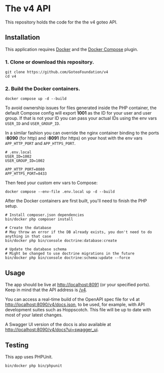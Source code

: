 # The v4 API
This repository holds the code for the the v4 goteo API.

## Installation
This application requires [Docker](https://docs.docker.com/get-docker/) and the [Docker Compose](https://docs.docker.com/compose/install/) plugin.

### 1. Clone or download this repository.

```shell
git clone https://github.com/GoteoFoundation/v4
cd v4
```

### 2. Build the Docker containers.

```shell
docker compose up -d --build
```

To avoid ownership issues for files generated inside the PHP container, the default Compose config will export **1001** as the ID for your user and user group. If that is not your ID you can pass your actual IDs using the env vars `USER_ID` and  `USER_GROUP_ID`.

In a similar fashion you can override the nginx container binding to the ports **:8090** (for http) and **:8091** (for https) on your host with the env vars `APP_HTTP_PORT` and `APP_HTTPS_PORT`.

```dotenv
# .env.local
USER_ID=1002
USER_GROUP_ID=1002

APP_HTTP_PORT=8080
APP_HTTPS_PORT=8433
```

Then feed your custom env vars to Compose:
```shell
docker compose --env-file .env.local up -d --build
```

After the Docker containers are first built, you'll need to finish the PHP setup.
```shell
# Install composer.json dependencies
bin/docker php composer install

# Create the database
# May throw an error if the DB already exists, you don't need to do anything in that case
bin/docker php bin/console doctrine:database:create

# Update the database schema
# Might be changed to use doctrine migrations in the future
bin/docker php bin/console doctrine:schema:update --force
```

## Usage

The app should be live at [http://localhost:8091](http://localhost:8091) (or your specified ports). Keep in mind that the API address is [/v4](http://localhost:8091/v4).

You can access a real-time build of the OpenAPI spec file for v4 at [http://localhost:8090/v4/docs.json](http://localhost:8090/v4/docs.json), to be used, for example, with API development suites such as Hoppscotch. This file will be up to date with most of your latest changes.

A Swagger UI version of the docs is also available at [http://localhost:8090/v4/docs?ui=swagger_ui](http://localhost:8090/v4/docs?ui=swagger_ui).

## Testing

This app uses PHPUnit.

```shell
bin/docker php bin/phpunit
```
